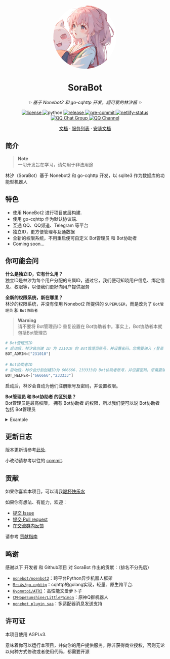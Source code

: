 <div align="center">
  <a href="https://bot.netsora.info/"><img src="./resources/logo.png" width="200" height="200" 
  style="border-radius: 100px" alt="SoraBot"></a>
</div>

<div align="center">

# SoraBot
_✨ 基于 Nonebot2 和 go-cqhttp 开发，超可爱的林汐酱 ✨_
</div>


<p align="center">
<a href="https://raw.githubusercontent.com/netsora/SoraBot/master/LICENSE">
    <img src="https://img.shields.io/github/license/netsora/SoraBot" alt="license">
</a>
<img src="https://img.shields.io/badge/python-3.10+-blue" alt="python">
<a href="https://github.com/netsora/SoraBot/releases">
  <img src="https://img.shields.io/github/v/release/netsora/SoraBot" alt="release"/>
</a>
<a href="https://results.pre-commit.ci/latest/github/netsora/SoraBot/master">
  <img src="https://results.pre-commit.ci/badge/github/netsora/SoraBot/nonebot2/master.svg" alt="pre-commit" />
</a>
<a href="https://bot.netsora.info/">
  <img src="https://api.netlify.com/api/v1/badges/7dfd5fe6-d423-4f55-a6fc-02753f07e9e9/deploy-status" alt="netlify-status" />
</a>
</br>
<a href="http://qm.qq.com/cgi-bin/qm/qr?_wv=1027&k=A9oTio04Frz8oX0WgbPWM9OszLcF5RHT&authKey=D84U3cnB2Lax1qgww4psT1OgEU1iOOKW4evsdhnQuHtV3QFedQGNNLm1kK2Mfj15&noverify=0&group_code=817451732">
  <img src="https://img.shields.io/badge/QQ%E7%BE%A4-817451732-orange?style=flat-square" alt="QQ Chat Group">
</a>
<a href="https://pd.qq.com/s/5b26z878f">
  <img src="https://img.shields.io/badge/QQ%E9%A2%91%E9%81%93-林汐咖啡屋-5492ff?style=flat-square" alt="QQ Channel">
</a>
<!-- <a href="https://discord.gg/YRVwvYt58X">
  <img src="https://discord.com/api/guilds/1113846954955378868/widget.png?style=shield" alt="Discord Server">
</a> -->
</p>

<p align="center">
  <a href="https://bot.netsora.info/">文档</a>
  ·
  <a href="https://bot.netsora.info/docs/module/">服务列表</a>
  ·
  <a href="https://bot.netsora.info/blogs/develop/foreword/prepare.html">安装文档</a>
</p>

## 简介
> **Note**  
> 一切开发旨在学习，请勿用于非法用途

林汐（SoraBot）基于 Nonebot2 和 go-cqhttp 开发，以 sqlite3 作为数据库的功能型机器人

## 特色
* 使用 NoneBot2 进行项目底层构建.
* 使用 go-cqhttp 作为默认协议端.
* 互通 QQ、QQ频道、Telegram 等平台
* 独立ID，更方便管理与互通数据
* 全新的权限系统，不用重启便可自定义 Bot管理员 和 Bot协助者
* Coming soon...

## 你可能会问
**什么是独立ID，它有什么用？**  
独立ID是林汐为每个用户分配的专属ID，通过它，我们便可知晓用户信息、绑定信息、权限等，以便我们更好向用户提供服务

**全新的权限系统，新在哪里？**  
林汐的权限系统，并没有使用 Nonebot2 所提供的 `SUPERUSER`，而是改为了 `Bot管理员` 和 `Bot协助者`
> **Warning**  
> 请不要将 Bot管理员ID 重复设置在 Bot协助者中。事实上，Bot协助者本就包括Bot管理员
```py
# Bot管理员ID
# 启动后，林汐会创建 ID 为 231010 的 Bot管理员账号，并设置密码。您需要输入 /登录 231010 [密码] 来绑定管理员账户
BOT_ADMIN=["231010"]

# Bot协助者ID
# 启动后，林汐会分别创建ID为 666666、233333的 Bot协助者账号，并设置密码。您需要输入 /登录 231010 [密码] 来绑定协助者账户
BOT_HELPER=["666666","233333"]
```
启动后，林汐会自动为他们注册账号及密码，并设置权限。  


**Bot管理员 和 Bot协助者 的区别是？**  
Bot管理员是最高权限， 拥有 Bot协助者 的权限，所以我们便可以说 Bot协助者 包括 Bot管理员

<details>
<summary>Example</summary>

`/重启` 指令只能由 Bot管理员 触发
```python
reboot_cmd = on_command(
    cmd='重启',
    permission=BOT_ADMIN
)
```

`/重启` 指令可以由 Bot管理员 和 Bot协助者 触发
```python
reboot_cmd = on_command(
    cmd='重启',
    permission=BOT_HELPER
)
```
</details>

## 更新日志

版本更新请参考[此处](./CHANGELOG.md).

小改动请参考以往的 [commit](https://github.com/netsora/SoraBot/commit/master).

## 贡献
如果你喜欢本项目，可以请我[喝杯快乐水](https://afdian.net/@netsora)

如果你有想法、有能力，欢迎：  

* [提交 Issue](https://github.com/netsora/SoraBot/issues)
* [提交 Pull request](https://github.com/netsora/SoraBot/pulls)  
* [在交流群内反馈](http://qm.qq.com/cgi-bin/qm/qr?_wv=1027&k=kUsNnKC-8F_YnR6VvYGqDiZOmhSi-iw7&authKey=IlG5%2FP1LrCVfniACFmdKRRW1zXq6fto5a43vfAHBqC5dUNztxLRuJnrVou2Q8UgH&noverify=0&group_code=817451732)

请参考 [贡献指南](./CONTRIBUTING.md)

## 鸣谢
感谢以下 开发者 和 Github项目 对 SoraBot 作出的贡献：（排名不分先后）
* [`nonebot/noenbot2`](https://github.com/nonebot/nonebot2)：跨平台Python异步机器人框架  
* [`Mrs4s/go-cqhttp`](https://github.com/Mrs4s/go-cqhttp)：cqhttp的golang实现，轻量、原生跨平台.  
* [`Kyomotoi/ATRI`](https://github.com/Kyomotoi/ATRI)：高性能文爱萝卜子
* [`CMHopeSunshine/LittlePaimon`](https://github.com/CMHopeSunshine/LittlePaimon)：原神Q群机器人
* [`nonebot_plugin_saa`](https://github.com/felinae98/nonebot-plugin-send-anything-anywhere)：多适配器消息发送支持

## 许可证
本项目使用 AGPLv3.

意味着你可以运行本项目，并向你的用户提供服务。除非获得商业授权，否则无论以何种方式修改或者使用代码，都需要开源
